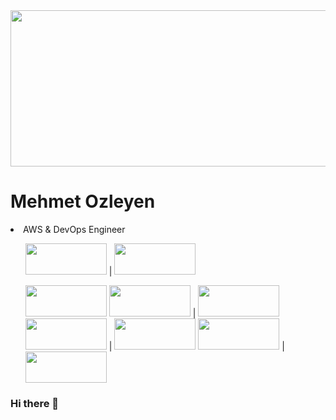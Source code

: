 <img src="https://cdn.hostadvice.com/2021/10/10-16-2021---nxp-semiconductors-migrates-to-amazon-web-services-aws--1.png" width="1500" height="250">

<h1><strong>Mehmet Ozleyen</strong></h1>
<li>AWS & DevOps Engineer</li>

 <ul>  

<img src="https://www.rp.edu.sg/images/default-source/soi-images/lifelong-learning/devops-banner.png?sfvrsn=65108021_2" width="130" height="50"> |
<img src="https://www.turbogeek.co.uk/wp-content/uploads/2018/11/hashicorp-terraform-banner.png" width="130" height="50">

                                                                                                                      
<img src="https://res.cloudinary.com/practicaldev/image/fetch/s--Tnjdmvd3--/c_imagga_scale,f_auto,fl_progressive,h_900,q_auto,w_1600/https://dev-to-uploads.s3.amazonaws.com/i/iut5bis60lukw02yoe3j.jpg" width="130" height="50"> 
<img src="https://cms-assets.tutsplus.com/uploads/users/1199/posts/25940/preview_image/ansible.png" width="130" height="50"> | <img src="https://www.kindpng.com/picc/m/745-7454540_apache-maven-hd-png-download.png" width="130" height="50">
<img src="https://cms-assets.tutsplus.com/uploads/users/1199/posts/25940/preview_image/ansible.png" width="130" height="50"> | <img src="https://www.devopstechlab.com/wp-content/uploads/2018/01/jenkins-banner-1500x430.jpg" width=130" height="50"> 
<img src="https://cdn.hashnode.com/res/hashnode/image/upload/v1648922226106/ReijKvWX1.png" width="130" height="50"> | <img src="https://www.cncf.io/wp-content/uploads/2020/08/prometheusBanner-1.png" width=130" height="50"> 
  
  

</ul>

### Hi there 👋

<!--
**mehmetozleyen/mehmetozleyen** is a ✨ _special_ ✨ repository because its `README.md` (this file) appears on your GitHub profile.

Here are some ideas to get you started:

- 🔭 I’m currently working on ...
- 🌱 I’m currently learning ...
- 👯 I’m looking to collaborate on ...
- 🤔 I’m looking for help with ...
- 💬 Ask me about ...
- 📫 How to reach me: ...
- 😄 Pronouns: ...
- ⚡ Fun fact: ...
-->
